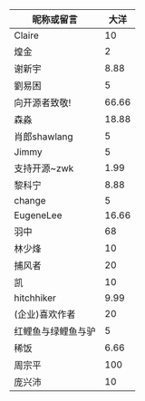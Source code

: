| 昵称或留言      | 大洋    |
| ---------- | ----- |
| Claire     | 10    |
| 煌金         | 2     |
| 谢新宇        | 8.88  |
| 劉易困        | 5     |
| 向开源者致敬!    | 66.66 |
| 森淼         | 18.88 |
| 肖郎shawlang | 5     |
| Jimmy      | 5     |
| 支持开源~zwk | 1.99     |
| 黎科宁 | 8.88 |
| change | 5 |
| EugeneLee | 16.66 |
| 羽中 | 68 |
| 林少烽 | 10 |
| 捕风者 | 20 |
| 凯 | 10 |
| hitchhiker | 9.99 |
| (企业)喜欢作者 | 20 |
| 红鲤鱼与绿鲤鱼与驴 | 5 |
| 稀饭 | 6.66 |
| 周宗平 | 100 |
| 庞兴沛 | 10 |